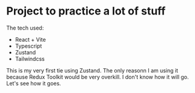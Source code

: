 # Project to practice a lot of stuff

The tech used:

* React + Vite
* Typescript
* Zustand
* Tailwindcss
  
This is my very first tie using Zustand. The only reasonn I am using it because Redux Toolkit would be very overkill.
I don't know how it will go. Let's see how it goes.
